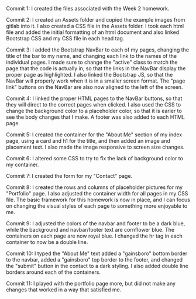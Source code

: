 Commit 1:
I created the files associated with the Week 2 homework.

Commit 2: 
I created an Assets folder and copied the example images from gitlab into it. I also created a CSS file in the Assets folder. I took each html file and added the initial formatting of an html document and also linked Bootstrap CSS and my CSS file in each head tag.

Commit 3:
I added the Bootstrap NavBar to each of my pages, changing the title of the bar to my name, and changing each link to the names of the individual pages. I made sure to change the "active" class to match the page that the code is actually in, so that the links in the NavBar display the proper page as highlighted. I also linked the Bootstrap JS, so that the NavBar will properly work when it is in a smaller screen format. The "page link" buttons on the NavBar are also now aligned to the left of the screen.

Commit 4:
I linked the proper HTML pages to the NavBar buttons, so that they will direct to the correct pages when clicked. I also used the CSS to change the background color to a placeholder color, so that it is earier to see the body changes that I make. A footer was also added to each HTML page.

Commit 5:
I created the container for the "About Me" section of my index page, using a card and h1 for the title, and then added an image and placement text. I also made the image responsive to screen size changes.

Commit 6:
I altered some CSS to try to fix the lack of background color to my container.

Commit 7:
I created the form for my "Contact" page.

Commit 8:
I created the rows and columns of placeholder pictures for my "Portfolio" page. I also adjusted the container width for all pages in my CSS file. The basic framework for this homework is now in place, and I can focus on changing the visual styles of each page to something more enjoyable to me.

Commit 9:
I adjusted the colors of the navbar and footer to be a dark blue, while the background and navbar/footer text are cornflower blue. The containers on each page are now royal blue. I changed the hr tag in each container to now be a double line.

Commit 10:
I typed the "About Me" text added a "gainsboro" bottom border to the navbar, added a "gainsboro" top border to the footer, and changed the "submit" button in the contact to a dark styling. I also added double line borders around each of the containers.

Commit 11:
I played with the portfolio page more, but did not make any changes that worked in a way that satisfied me.